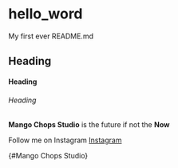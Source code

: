 # hello_word
My first ever README.md

## Heading

#### Heading

###### Heading

**Mango Chops Studio** is the future if not the  **Now**

Follow me on Instagram [Instagram](https://www.instagram.com/mbugua.frames)

 {#Mango Chops Studio}
